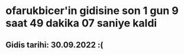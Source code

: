 # ofarukbicer'in gidisine son 1 gun 9 saat 49 dakika 07 saniye kaldi

## Gidis tarihi: 30.09.2022 :(